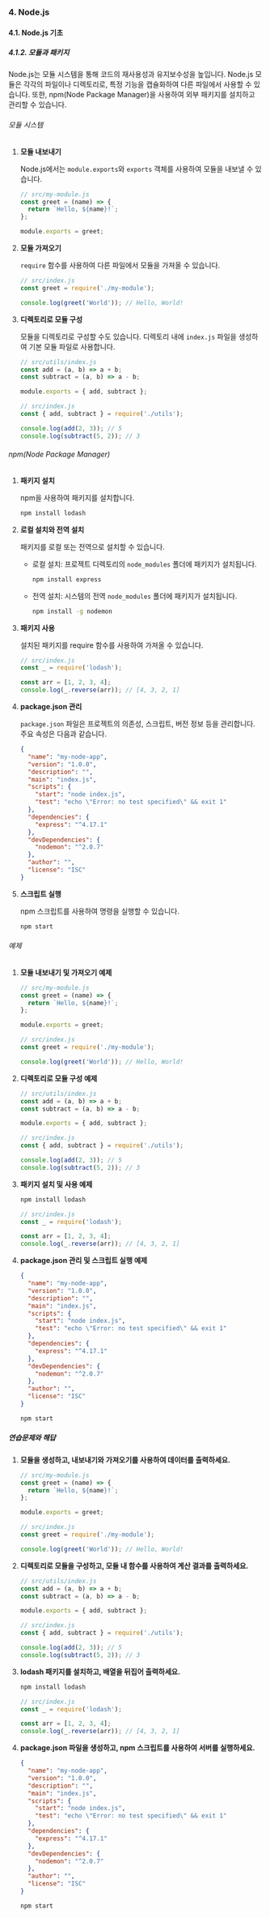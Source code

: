 ### 4. Node.js

#### 4.1. Node.js 기초

##### 4.1.2. 모듈과 패키지

Node.js는 모듈 시스템을 통해 코드의 재사용성과 유지보수성을 높입니다. Node.js 모듈은 각각의 파일이나 디렉토리로, 특정 기능을 캡슐화하여 다른 파일에서 사용할 수 있습니다. 또한, npm(Node Package Manager)을 사용하여 외부 패키지를 설치하고 관리할 수 있습니다.

###### 모듈 시스템

1. **모듈 내보내기**

   Node.js에서는 `module.exports`와 `exports` 객체를 사용하여 모듈을 내보낼 수 있습니다.

   ```javascript
   // src/my-module.js
   const greet = (name) => {
     return `Hello, ${name}!`;
   };

   module.exports = greet;
   ```

2. **모듈 가져오기**

   `require` 함수를 사용하여 다른 파일에서 모듈을 가져올 수 있습니다.

   ```javascript
   // src/index.js
   const greet = require('./my-module');

   console.log(greet('World')); // Hello, World!
   ```

3. **디렉토리로 모듈 구성**

   모듈을 디렉토리로 구성할 수도 있습니다. 디렉토리 내에 `index.js` 파일을 생성하여 기본 모듈 파일로 사용합니다.

   ```javascript
   // src/utils/index.js
   const add = (a, b) => a + b;
   const subtract = (a, b) => a - b;

   module.exports = { add, subtract };
   ```

   ```javascript
   // src/index.js
   const { add, subtract } = require('./utils');

   console.log(add(2, 3)); // 5
   console.log(subtract(5, 2)); // 3
   ```

###### npm(Node Package Manager)

1. **패키지 설치**

   npm을 사용하여 패키지를 설치합니다.

   ```bash
   npm install lodash
   ```

2. **로컬 설치와 전역 설치**

   패키지를 로컬 또는 전역으로 설치할 수 있습니다.

   - 로컬 설치: 프로젝트 디렉토리의 `node_modules` 폴더에 패키지가 설치됩니다.
     
     ```bash
     npm install express
     ```

   - 전역 설치: 시스템의 전역 `node_modules` 폴더에 패키지가 설치됩니다.

     ```bash
     npm install -g nodemon
     ```

3. **패키지 사용**

   설치된 패키지를 require 함수를 사용하여 가져올 수 있습니다.

   ```javascript
   // src/index.js
   const _ = require('lodash');

   const arr = [1, 2, 3, 4];
   console.log(_.reverse(arr)); // [4, 3, 2, 1]
   ```

4. **package.json 관리**

   `package.json` 파일은 프로젝트의 의존성, 스크립트, 버전 정보 등을 관리합니다. 주요 속성은 다음과 같습니다.

   ```json
   {
     "name": "my-node-app",
     "version": "1.0.0",
     "description": "",
     "main": "index.js",
     "scripts": {
       "start": "node index.js",
       "test": "echo \"Error: no test specified\" && exit 1"
     },
     "dependencies": {
       "express": "^4.17.1"
     },
     "devDependencies": {
       "nodemon": "^2.0.7"
     },
     "author": "",
     "license": "ISC"
   }
   ```

5. **스크립트 실행**

   npm 스크립트를 사용하여 명령을 실행할 수 있습니다.

   ```bash
   npm start
   ```

###### 예제

1. **모듈 내보내기 및 가져오기 예제**

   ```javascript
   // src/my-module.js
   const greet = (name) => {
     return `Hello, ${name}!`;
   };

   module.exports = greet;
   ```

   ```javascript
   // src/index.js
   const greet = require('./my-module');

   console.log(greet('World')); // Hello, World!
   ```

2. **디렉토리로 모듈 구성 예제**

   ```javascript
   // src/utils/index.js
   const add = (a, b) => a + b;
   const subtract = (a, b) => a - b;

   module.exports = { add, subtract };
   ```

   ```javascript
   // src/index.js
   const { add, subtract } = require('./utils');

   console.log(add(2, 3)); // 5
   console.log(subtract(5, 2)); // 3
   ```

3. **패키지 설치 및 사용 예제**

   ```bash
   npm install lodash
   ```

   ```javascript
   // src/index.js
   const _ = require('lodash');

   const arr = [1, 2, 3, 4];
   console.log(_.reverse(arr)); // [4, 3, 2, 1]
   ```

4. **package.json 관리 및 스크립트 실행 예제**

   ```json
   {
     "name": "my-node-app",
     "version": "1.0.0",
     "description": "",
     "main": "index.js",
     "scripts": {
       "start": "node index.js",
       "test": "echo \"Error: no test specified\" && exit 1"
     },
     "dependencies": {
       "express": "^4.17.1"
     },
     "devDependencies": {
       "nodemon": "^2.0.7"
     },
     "author": "",
     "license": "ISC"
   }
   ```

   ```bash
   npm start
   ```

##### 연습문제와 해답

1. **모듈을 생성하고, 내보내기와 가져오기를 사용하여 데이터를 출력하세요.**

   ```javascript
   // src/my-module.js
   const greet = (name) => {
     return `Hello, ${name}!`;
   };

   module.exports = greet;
   ```

   ```javascript
   // src/index.js
   const greet = require('./my-module');

   console.log(greet('World')); // Hello, World!
   ```

2. **디렉토리로 모듈을 구성하고, 모듈 내 함수를 사용하여 계산 결과를 출력하세요.**

   ```javascript
   // src/utils/index.js
   const add = (a, b) => a + b;
   const subtract = (a, b) => a - b;

   module.exports = { add, subtract };
   ```

   ```javascript
   // src/index.js
   const { add, subtract } = require('./utils');

   console.log(add(2, 3)); // 5
   console.log(subtract(5, 2)); // 3
   ```

3. **lodash 패키지를 설치하고, 배열을 뒤집어 출력하세요.**

   ```bash
   npm install lodash
   ```

   ```javascript
   // src/index.js
   const _ = require('lodash');

   const arr = [1, 2, 3, 4];
   console.log(_.reverse(arr)); // [4, 3, 2, 1]
   ```

4. **package.json 파일을 생성하고, npm 스크립트를 사용하여 서버를 실행하세요.**

   ```json
   {
     "name": "my-node-app",
     "version": "1.0.0",
     "description": "",
     "main": "index.js",
     "scripts": {
       "start": "node index.js",
       "test": "echo \"Error: no test specified\" && exit 1"
     },
     "dependencies": {
       "express": "^4.17.1"
     },
     "devDependencies": {
       "nodemon": "^2.0.7"
     },
     "author": "",
     "license": "ISC"
   }
   ```

   ```bash
   npm start
   ```
